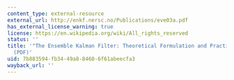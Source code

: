 ```yaml
---
content_type: external-resource
external_url: http://enkf.nersc.no/Publications/eve03a.pdf
has_external_license_warning: true
license: https://en.wikipedia.org/wiki/All_rights_reserved
status: ''
title: '"The Ensemble Kalman Filter: Theoretical Formulation and Practical Implementation."
  (PDF)'
uid: 7b883594-fb34-49a8-8460-6f61abeecfa3
wayback_url: ''
---
```

